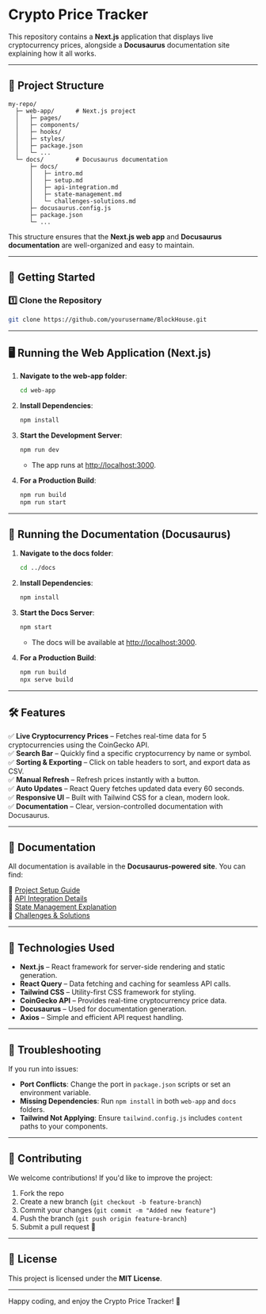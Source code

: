 # Crypto Price Tracker

This repository contains a **Next.js** application that displays live cryptocurrency prices, alongside a **Docusaurus** documentation site explaining how it all works.

---

## 📂 Project Structure

```
my-repo/
  ├─ web-app/      # Next.js project
  │   ├─ pages/
  │   ├─ components/
  │   ├─ hooks/
  │   ├─ styles/
  │   ├─ package.json
  │   └─ ...
  └─ docs/         # Docusaurus documentation
      ├─ docs/
      │   ├─ intro.md
      │   ├─ setup.md
      │   ├─ api-integration.md
      │   ├─ state-management.md
      │   └─ challenges-solutions.md
      ├─ docusaurus.config.js
      ├─ package.json
      └─ ...
```

This structure ensures that the **Next.js web app** and **Docusaurus documentation** are well-organized and easy to maintain.

---

## 🚀 Getting Started

### **1️⃣ Clone the Repository**
```bash
git clone https://github.com/yourusername/BlockHouse.git
```

---

## 🖥️ Running the Web Application (Next.js)

1. **Navigate to the web-app folder**:
   ```bash
   cd web-app
   ```
2. **Install Dependencies**:
   ```bash
   npm install
   ```
3. **Start the Development Server**:
   ```bash
   npm run dev
   ```
   - The app runs at [http://localhost:3000](http://localhost:3000).

4. **For a Production Build**:
   ```bash
   npm run build
   npm run start
   ```

---

## 📖 Running the Documentation (Docusaurus)

1. **Navigate to the docs folder**:
   ```bash
   cd ../docs
   ```
2. **Install Dependencies**:
   ```bash
   npm install
   ```
3. **Start the Docs Server**:
   ```bash
   npm start
   ```
   - The docs will be available at [http://localhost:3000](http://localhost:3000).

4. **For a Production Build**:
   ```bash
   npm run build
   npx serve build
   ```

---

## 🛠️ Features

✅ **Live Cryptocurrency Prices** – Fetches real-time data for 5 cryptocurrencies using the CoinGecko API.  
✅ **Search Bar** – Quickly find a specific cryptocurrency by name or symbol.  
✅ **Sorting & Exporting** – Click on table headers to sort, and export data as CSV.  
✅ **Manual Refresh** – Refresh prices instantly with a button.  
✅ **Auto Updates** – React Query fetches updated data every 60 seconds.  
✅ **Responsive UI** – Built with Tailwind CSS for a clean, modern look.  
✅ **Documentation** – Clear, version-controlled documentation with Docusaurus.  

---

## 📝 Documentation

All documentation is available in the **Docusaurus-powered site**. You can find:

📌 [Project Setup Guide](./docs/docs/setup.md)  
📌 [API Integration Details](./docs/docs/api-integration.md)  
📌 [State Management Explanation](./docs/docs/state-management.md)  
📌 [Challenges & Solutions](./docs/docs/challenges-solutions.md)  

---

## 🌟 Technologies Used

- **Next.js** – React framework for server-side rendering and static generation.
- **React Query** – Data fetching and caching for seamless API calls.
- **Tailwind CSS** – Utility-first CSS framework for styling.
- **CoinGecko API** – Provides real-time cryptocurrency price data.
- **Docusaurus** – Used for documentation generation.
- **Axios** – Simple and efficient API request handling.

---

## 🔧 Troubleshooting

If you run into issues:

- **Port Conflicts**: Change the port in `package.json` scripts or set an environment variable.
- **Missing Dependencies**: Run `npm install` in both `web-app` and `docs` folders.
- **Tailwind Not Applying**: Ensure `tailwind.config.js` includes `content` paths to your components.

---

## 🤝 Contributing

We welcome contributions! If you'd like to improve the project:

1. Fork the repo
2. Create a new branch (`git checkout -b feature-branch`)
3. Commit your changes (`git commit -m "Added new feature"`)
4. Push the branch (`git push origin feature-branch`)
5. Submit a pull request 🚀

---

## 📜 License

This project is licensed under the **MIT License**.

---

Happy coding, and enjoy the Crypto Price Tracker! 🚀

